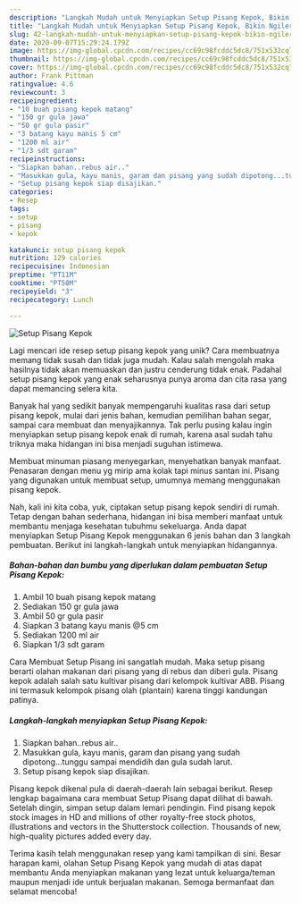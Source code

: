 ```yaml
---
description: "Langkah Mudah untuk Menyiapkan Setup Pisang Kepok, Bikin Ngiler"
title: "Langkah Mudah untuk Menyiapkan Setup Pisang Kepok, Bikin Ngiler"
slug: 42-langkah-mudah-untuk-menyiapkan-setup-pisang-kepok-bikin-ngiler
date: 2020-09-07T15:29:24.179Z
image: https://img-global.cpcdn.com/recipes/cc69c98fcddc5dc8/751x532cq70/setup-pisang-kepok-foto-resep-utama.jpg
thumbnail: https://img-global.cpcdn.com/recipes/cc69c98fcddc5dc8/751x532cq70/setup-pisang-kepok-foto-resep-utama.jpg
cover: https://img-global.cpcdn.com/recipes/cc69c98fcddc5dc8/751x532cq70/setup-pisang-kepok-foto-resep-utama.jpg
author: Frank Pittman
ratingvalue: 4.6
reviewcount: 3
recipeingredient:
- "10 buah pisang kepok matang"
- "150 gr gula jawa"
- "50 gr gula pasir"
- "3 batang kayu manis 5 cm"
- "1200 ml air"
- "1/3 sdt garam"
recipeinstructions:
- "Siapkan bahan..rebus air.."
- "Masukkan gula, kayu manis, garam dan pisang yang sudah dipotong...tunggu sampai mendidih dan gula sudah larut."
- "Setup pisang kepok siap disajikan."
categories:
- Resep
tags:
- setup
- pisang
- kepok

katakunci: setup pisang kepok 
nutrition: 129 calories
recipecuisine: Indonesian
preptime: "PT11M"
cooktime: "PT50M"
recipeyield: "3"
recipecategory: Lunch

---
```



![Setup Pisang Kepok](https://img-global.cpcdn.com/recipes/cc69c98fcddc5dc8/751x532cq70/setup-pisang-kepok-foto-resep-utama.jpg)

Lagi mencari ide resep setup pisang kepok yang unik? Cara membuatnya memang tidak susah dan tidak juga mudah. Kalau salah mengolah maka hasilnya tidak akan memuaskan dan justru cenderung tidak enak. Padahal setup pisang kepok yang enak seharusnya punya aroma dan cita rasa yang dapat memancing selera kita.

Banyak hal yang sedikit banyak mempengaruhi kualitas rasa dari setup pisang kepok, mulai dari jenis bahan, kemudian pemilihan bahan segar, sampai cara membuat dan menyajikannya. Tak perlu pusing kalau ingin menyiapkan setup pisang kepok enak di rumah, karena asal sudah tahu triknya maka hidangan ini bisa menjadi suguhan istimewa.

Membuat minuman piasang menyegarkan, menyehatkan banyak manfaat. Penasaran dengan menu yg mirip ama kolak tapi minus santan ini. Pisang yang digunakan untuk membuat setup, umumnya memang menggunakan pisang kepok.


Nah, kali ini kita coba, yuk, ciptakan setup pisang kepok sendiri di rumah. Tetap dengan bahan sederhana, hidangan ini bisa memberi manfaat untuk membantu menjaga kesehatan tubuhmu sekeluarga. Anda dapat menyiapkan Setup Pisang Kepok menggunakan 6 jenis bahan dan 3 langkah pembuatan. Berikut ini langkah-langkah untuk menyiapkan hidangannya.

<!--inarticleads1-->

##### Bahan-bahan dan bumbu yang diperlukan dalam pembuatan Setup Pisang Kepok:

1. Ambil 10 buah pisang kepok matang
1. Sediakan 150 gr gula jawa
1. Ambil 50 gr gula pasir
1. Siapkan 3 batang kayu manis @5 cm
1. Sediakan 1200 ml air
1. Siapkan 1/3 sdt garam


Cara Membuat Setup Pisang ini sangatlah mudah. Maka setup pisang berarti olahan makanan dari pisang yang di rebus dan diberi gula. Pisang kepok adalah salah satu kultivar pisang dari kelompok kultivar ABB. Pisang ini termasuk kelompok pisang olah (plantain) karena tinggi kandungan patinya. 

<!--inarticleads2-->

##### Langkah-langkah menyiapkan Setup Pisang Kepok:

1. Siapkan bahan..rebus air..
1. Masukkan gula, kayu manis, garam dan pisang yang sudah dipotong...tunggu sampai mendidih dan gula sudah larut.
1. Setup pisang kepok siap disajikan.


Pisang kepok dikenal pula di daerah-daerah lain sebagai berikut. Resep lengkap bagaimana cara membuat Setup Pisang dapat dilihat di bawah. Setelah dingin, simpan setup dalam lemari pendingin. Find pisang kepok stock images in HD and millions of other royalty-free stock photos, illustrations and vectors in the Shutterstock collection. Thousands of new, high-quality pictures added every day. 

Terima kasih telah menggunakan resep yang kami tampilkan di sini. Besar harapan kami, olahan Setup Pisang Kepok yang mudah di atas dapat membantu Anda menyiapkan makanan yang lezat untuk keluarga/teman maupun menjadi ide untuk berjualan makanan. Semoga bermanfaat dan selamat mencoba!
